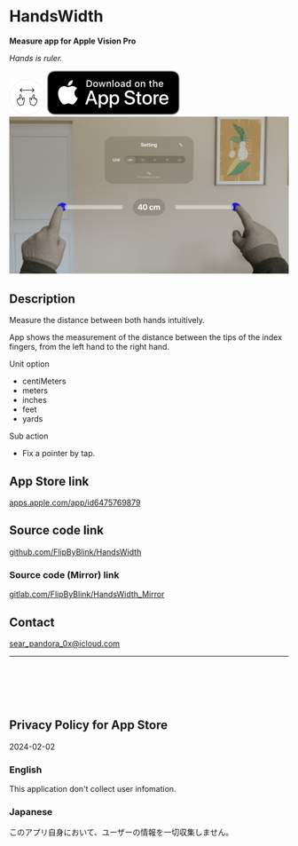 HandsWidth
===========
__Measure app for Apple Vision Pro__

_Hands is ruler._

<img src="HandsWidth/Supporting files/README assets/icon.png" width="64">

<a href="https://apps.apple.com/app/id6475769879" target="blank">
    <img src="HandsWidth/Supporting files/README assets/appstore_badge.svg">
</a>

<img src="HandsWidth/Supporting files/README assets/screenshot1200w.png" width="600">


Description
------------
Measure the distance between both hands intuitively.

App shows the measurement of the distance between the tips of the index fingers, from the left hand to the right hand.

Unit option
- centiMeters
- meters
- inches
- feet
- yards

Sub action
- Fix a pointer by tap.


App Store link
---------------
[apps.apple.com/app/id6475769879](https://apps.apple.com/app/id6475769879)


Source code link
-----------------
[github.com/FlipByBlink/HandsWidth](https://github.com/FlipByBlink/HandsWidth)

### Source code (Mirror) link
[gitlab.com/FlipByBlink/HandsWidth_Mirror](https://gitlab.com/FlipByBlink/HandsWidth_Mirror)


Contact
--------
sear_pandora_0x@icloud.com


* * *

<br>
<br>
<br>
<br>


Privacy Policy for App Store
----------------------------
2024-02-02

### English
This application don't collect user infomation.

### Japanese
このアプリ自身において、ユーザーの情報を一切収集しません。


<br>
<br>
<br>
<br>


<!-- URL "Support page for App Store" -->
<!-- https://flipbyblink.github.io/HandsWidth/ -->
<!-- URL "Privacy Policy for App Store" -->
<!-- https://flipbyblink.github.io/HandsWidth/#privacy-policy-for-app-store -->
